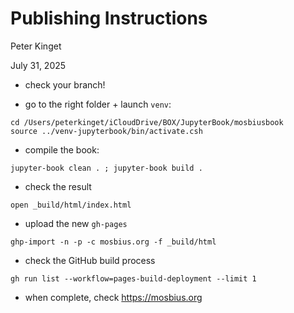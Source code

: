 # Publishing Instructions

Peter Kinget

July 31, 2025

- check your branch!

- go to the right folder + launch `venv`:
```
cd /Users/peterkinget/iCloudDrive/BOX/JupyterBook/mosbiusbook
source ../venv-jupyterbook/bin/activate.csh
```

- compile the book:
```
jupyter-book clean . ; jupyter-book build . 
```
- check the result 
```
open _build/html/index.html
```
- upload the new `gh-pages`
```
ghp-import -n -p -c mosbius.org -f _build/html
```
- check the GitHub build process
```
gh run list --workflow=pages-build-deployment --limit 1
```
- when complete, check https://mosbius.org
